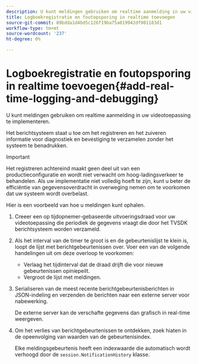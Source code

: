 ```yaml
---
description: U kunt meldingen gebruiken om realtime aanmelding in uw videotoepassing te implementeren.
title: Logboekregistratie en foutopsporing in realtime toevoegen
source-git-commit: 89bdda1d4bd5c126f19ba75a819942df901183d1
workflow-type: tm+mt
source-wordcount: '237'
ht-degree: 0%

---
```



# Logboekregistratie en foutopsporing in realtime toevoegen{#add-real-time-logging-and-debugging}

U kunt meldingen gebruiken om realtime aanmelding in uw videotoepassing te implementeren.

Het berichtsysteem staat u toe om het registreren en het zuiveren informatie voor diagnostiek en bevestiging te verzamelen zonder het systeem te benadrukken.

>[!IMPORTANT]
>
>Het registreren achtereind maakt geen deel uit van een productieconfiguratie en wordt niet verwacht om hoog-ladingsverkeer te behandelen. Als uw implementatie niet volledig hoeft te zijn, kunt u beter de efficiëntie van gegevensoverdracht in overweging nemen om te voorkomen dat uw systeem wordt overbelast.

Hier is een voorbeeld van hoe u meldingen kunt ophalen.

1. Creeer een op tijdopnemer-gebaseerde uitvoeringsdraad voor uw videotoepassing die periodiek de gegevens vraagt die door het TVSDK berichtsysteem worden verzameld.

1. Als het interval van de timer te groot is en de gebeurtenislijst te klein is, loopt de lijst met berichtgebeurtenissen over. Voer een van de volgende handelingen uit om deze overloop te voorkomen:

   * Verlaag het tijdinterval dat de draad drijft die voor nieuwe gebeurtenissen opiniepeilt.
   * Vergroot de lijst met meldingen.

1. Serialiseren van de meest recente berichtgebeurtenisberichten in JSON-indeling en verzenden de berichten naar een externe server voor nabewerking.

   De externe server kan de verschafte gegevens dan grafisch in real-time weergeven.
1. Om het verlies van berichtgebeurtenissen te ontdekken, zoek hiaten in de opeenvolging van waarden van de gebeurtenisindex.

   Elke meldingsgebeurtenis heeft een indexwaarde die automatisch wordt verhoogd door de `session.NotificationHistory` klasse.
